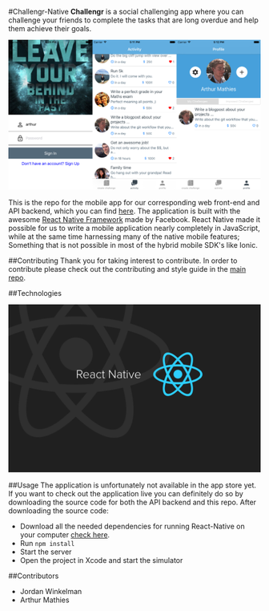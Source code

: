 #Challengr-Native
  **Challengr** is a social challenging app where you can challenge your friends to complete the tasks that are long overdue and help them achieve their goals.

  ![](screenshots/example.png)

  This is the repo for the mobile app for our corresponding web front-end and API backend, which you can find [here](https://github.com/hacksquare/Challengr). The application is built with the awesome [React Native Framework](https://github.com/facebook/react-native) made by Facebook. React Native made it possible for us to write a mobile application nearly completely in JavaScript, while at the same time harnessing many of the native mobile features; Something that is not possible in most of the hybrid mobile SDK's like Ionic.

##Contributing
  Thank you for taking interest to contribute. In order to contribute please check out the contributing and style guide in the [main repo](https://github.com/hacksquare/Challengr).

##Technologies

![](screenshots/react_native.png)

##Usage
  The application is unfortunately not available in the app store yet. If you want to check out the application live you can definitely do so by downloading the source code for both the API backend and this repo. After downloading the source code:

  - Download all the needed dependencies for running React-Native on your computer [check here](https://facebook.github.io/react-native/docs/getting-started.html#content).
  - Run `npm install`
  - Start the server
  - Open the project in Xcode and start the simulator

##Contributors
  - Jordan Winkelman
  - Arthur Mathies



